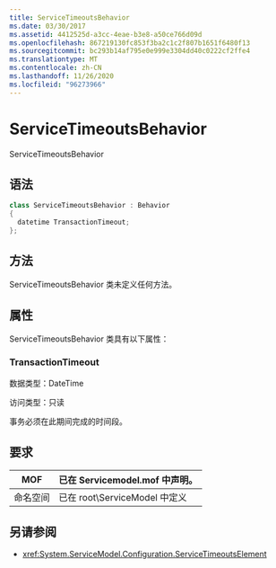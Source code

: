 ```yaml
---
title: ServiceTimeoutsBehavior
ms.date: 03/30/2017
ms.assetid: 4412525d-a3cc-4eae-b3e8-a50ce766d09d
ms.openlocfilehash: 867219130fc853f3ba2c1c2f807b1651f6480f13
ms.sourcegitcommit: bc293b14af795e0e999e3304dd40c0222cf2ffe4
ms.translationtype: MT
ms.contentlocale: zh-CN
ms.lasthandoff: 11/26/2020
ms.locfileid: "96273966"
---
```

# <a name="servicetimeoutsbehavior"></a>ServiceTimeoutsBehavior

ServiceTimeoutsBehavior  
  
## <a name="syntax"></a>语法  
  
```csharp
class ServiceTimeoutsBehavior : Behavior  
{  
  datetime TransactionTimeout;  
};  
```  
  
## <a name="methods"></a>方法  

 ServiceTimeoutsBehavior 类未定义任何方法。  
  
## <a name="properties"></a>属性  

 ServiceTimeoutsBehavior 类具有以下属性：  
  
### <a name="transactiontimeout"></a>TransactionTimeout  

 数据类型：DateTime  
  
 访问类型：只读  
  
 事务必须在此期间完成的时间段。  
  
## <a name="requirements"></a>要求  
  
|MOF|已在 Servicemodel.mof 中声明。|  
|---------|-----------------------------------|  
|命名空间|已在 root\ServiceModel 中定义|  
  
## <a name="see-also"></a>另请参阅

- <xref:System.ServiceModel.Configuration.ServiceTimeoutsElement>
